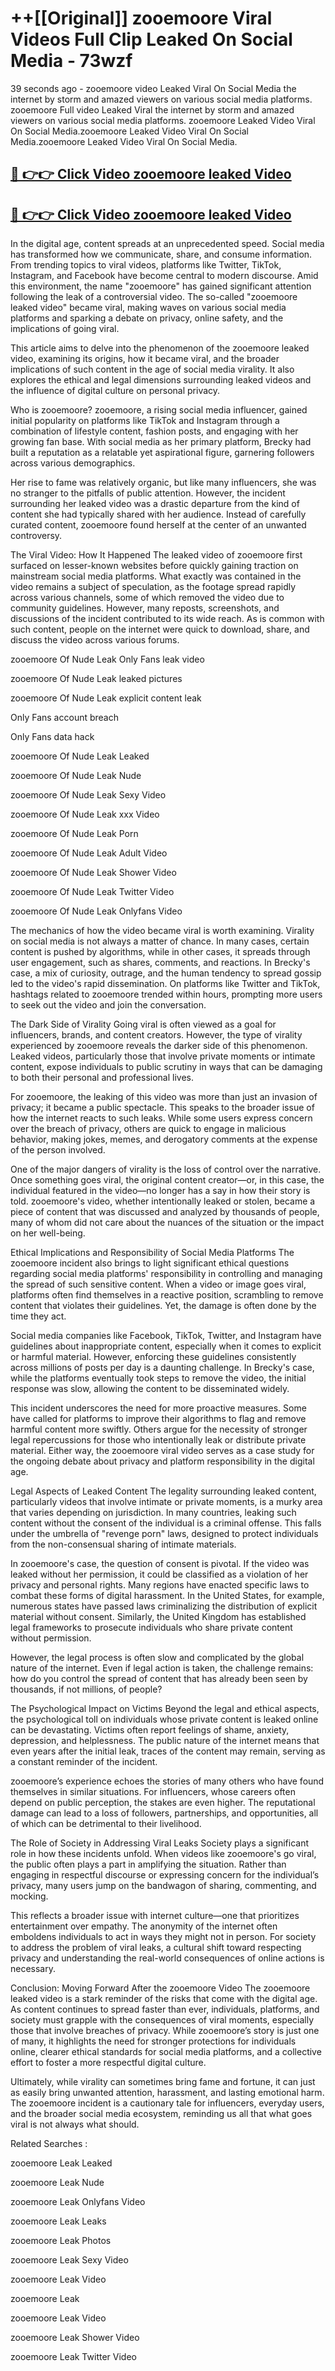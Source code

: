 # ++[[Original]] zooemoore Viral Videos Full Clip Leaked On Social Media - 73wzf<br>

39 seconds ago - zooemoore video Leaked Viral On Social Media the internet by storm and amazed viewers on various social media platforms.
zooemoore Full video Leaked Viral the internet by storm and amazed viewers on various social media platforms. zooemoore Leaked Video Viral On Social Media.zooemoore Leaked Video Viral On Social Media.zooemoore Leaked Video Viral On Social Media.<br>


## [🔴 👉👉 Click Video zooemoore leaked Video ](https://onlyclips.site?title=zooemoore&ref=git)

## [🔴 👉👉 Click Video zooemoore leaked Video ](https://onlyclips.site?title=zooemoore&ref=git)

In the digital age, content spreads at an unprecedented speed. Social media has transformed how we communicate, share, and consume information. From trending topics to viral videos, platforms like Twitter, TikTok, Instagram, and Facebook have become central to modern discourse. Amid this environment, the name "zooemoore" has gained significant attention following the leak of a controversial video. The so-called "zooemoore leaked video" became viral, making waves on various social media platforms and sparking a debate on privacy, online safety, and the implications of going viral.

This article aims to delve into the phenomenon of the zooemoore leaked video, examining its origins, how it became viral, and the broader implications of such content in the age of social media virality. It also explores the ethical and legal dimensions surrounding leaked videos and the influence of digital culture on personal privacy.

Who is zooemoore?
zooemoore, a rising social media influencer, gained initial popularity on platforms like TikTok and Instagram through a combination of lifestyle content, fashion posts, and engaging with her growing fan base. With social media as her primary platform, Brecky had built a reputation as a relatable yet aspirational figure, garnering followers across various demographics.

Her rise to fame was relatively organic, but like many influencers, she was no stranger to the pitfalls of public attention. However, the incident surrounding her leaked video was a drastic departure from the kind of content she had typically shared with her audience. Instead of carefully curated content, zooemoore found herself at the center of an unwanted controversy.

The Viral Video: How It Happened
The leaked video of zooemoore first surfaced on lesser-known websites before quickly gaining traction on mainstream social media platforms. What exactly was contained in the video remains a subject of speculation, as the footage spread rapidly across various channels, some of which removed the video due to community guidelines. However, many reposts, screenshots, and discussions of the incident contributed to its wide reach. As is common with such content, people on the internet were quick to download, share, and discuss the video across various forums.

zooemoore Of Nude Leak Only Fans leak video

zooemoore Of Nude Leak leaked pictures

zooemoore Of Nude Leak explicit content leak

Only Fans account breach

Only Fans data hack

zooemoore Of Nude Leak Leaked

zooemoore Of Nude Leak Nude

zooemoore Of Nude Leak Sexy Video

zooemoore Of Nude Leak xxx Video

zooemoore Of Nude Leak Porn

zooemoore Of Nude Leak Adult Video

zooemoore Of Nude Leak Shower Video

zooemoore Of Nude Leak Twitter Video

zooemoore Of Nude Leak Onlyfans Video

The mechanics of how the video became viral is worth examining. Virality on social media is not always a matter of chance. In many cases, certain content is pushed by algorithms, while in other cases, it spreads through user engagement, such as shares, comments, and reactions. In Brecky's case, a mix of curiosity, outrage, and the human tendency to spread gossip led to the video's rapid dissemination. On platforms like Twitter and TikTok, hashtags related to zooemoore trended within hours, prompting more users to seek out the video and join the conversation.

The Dark Side of Virality
Going viral is often viewed as a goal for influencers, brands, and content creators. However, the type of virality experienced by zooemoore reveals the darker side of this phenomenon. Leaked videos, particularly those that involve private moments or intimate content, expose individuals to public scrutiny in ways that can be damaging to both their personal and professional lives.

For zooemoore, the leaking of this video was more than just an invasion of privacy; it became a public spectacle. This speaks to the broader issue of how the internet reacts to such leaks. While some users express concern over the breach of privacy, others are quick to engage in malicious behavior, making jokes, memes, and derogatory comments at the expense of the person involved.

One of the major dangers of virality is the loss of control over the narrative. Once something goes viral, the original content creator—or, in this case, the individual featured in the video—no longer has a say in how their story is told. zooemoore's video, whether intentionally leaked or stolen, became a piece of content that was discussed and analyzed by thousands of people, many of whom did not care about the nuances of the situation or the impact on her well-being.

Ethical Implications and Responsibility of Social Media Platforms
The zooemoore incident also brings to light significant ethical questions regarding social media platforms' responsibility in controlling and managing the spread of such sensitive content. When a video or image goes viral, platforms often find themselves in a reactive position, scrambling to remove content that violates their guidelines. Yet, the damage is often done by the time they act.

Social media companies like Facebook, TikTok, Twitter, and Instagram have guidelines about inappropriate content, especially when it comes to explicit or harmful material. However, enforcing these guidelines consistently across millions of posts per day is a daunting challenge. In Brecky's case, while the platforms eventually took steps to remove the video, the initial response was slow, allowing the content to be disseminated widely.

This incident underscores the need for more proactive measures. Some have called for platforms to improve their algorithms to flag and remove harmful content more swiftly. Others argue for the necessity of stronger legal repercussions for those who intentionally leak or distribute private material. Either way, the zooemoore viral video serves as a case study for the ongoing debate about privacy and platform responsibility in the digital age.

Legal Aspects of Leaked Content
The legality surrounding leaked content, particularly videos that involve intimate or private moments, is a murky area that varies depending on jurisdiction. In many countries, leaking such content without the consent of the individual is a criminal offense. This falls under the umbrella of "revenge porn" laws, designed to protect individuals from the non-consensual sharing of intimate materials.

In zooemoore's case, the question of consent is pivotal. If the video was leaked without her permission, it could be classified as a violation of her privacy and personal rights. Many regions have enacted specific laws to combat these forms of digital harassment. In the United States, for example, numerous states have passed laws criminalizing the distribution of explicit material without consent. Similarly, the United Kingdom has established legal frameworks to prosecute individuals who share private content without permission.

However, the legal process is often slow and complicated by the global nature of the internet. Even if legal action is taken, the challenge remains: how do you control the spread of content that has already been seen by thousands, if not millions, of people?

The Psychological Impact on Victims
Beyond the legal and ethical aspects, the psychological toll on individuals whose private content is leaked online can be devastating. Victims often report feelings of shame, anxiety, depression, and helplessness. The public nature of the internet means that even years after the initial leak, traces of the content may remain, serving as a constant reminder of the incident.

zooemoore’s experience echoes the stories of many others who have found themselves in similar situations. For influencers, whose careers often depend on public perception, the stakes are even higher. The reputational damage can lead to a loss of followers, partnerships, and opportunities, all of which can be detrimental to their livelihood.

The Role of Society in Addressing Viral Leaks
Society plays a significant role in how these incidents unfold. When videos like zooemoore's go viral, the public often plays a part in amplifying the situation. Rather than engaging in respectful discourse or expressing concern for the individual’s privacy, many users jump on the bandwagon of sharing, commenting, and mocking.

This reflects a broader issue with internet culture—one that prioritizes entertainment over empathy. The anonymity of the internet often emboldens individuals to act in ways they might not in person. For society to address the problem of viral leaks, a cultural shift toward respecting privacy and understanding the real-world consequences of online actions is necessary.

Conclusion: Moving Forward After the zooemoore Video
The zooemoore leaked video is a stark reminder of the risks that come with the digital age. As content continues to spread faster than ever, individuals, platforms, and society must grapple with the consequences of viral moments, especially those that involve breaches of privacy. While zooemoore’s story is just one of many, it highlights the need for stronger protections for individuals online, clearer ethical standards for social media platforms, and a collective effort to foster a more respectful digital culture.

Ultimately, while virality can sometimes bring fame and fortune, it can just as easily bring unwanted attention, harassment, and lasting emotional harm. The zooemoore incident is a cautionary tale for influencers, everyday users, and the broader social media ecosystem, reminding us all that what goes viral is not always what should.

Related Searches :

zooemoore Leak Leaked

zooemoore Leak Nude

zooemoore Leak Onlyfans Video

zooemoore Leak Leaks

zooemoore Leak Photos

zooemoore Leak Sexy Video

zooemoore Leak Video

zooemoore Leak

zooemoore Leak Video

zooemoore Leak Shower Video

zooemoore Leak Twitter Video

